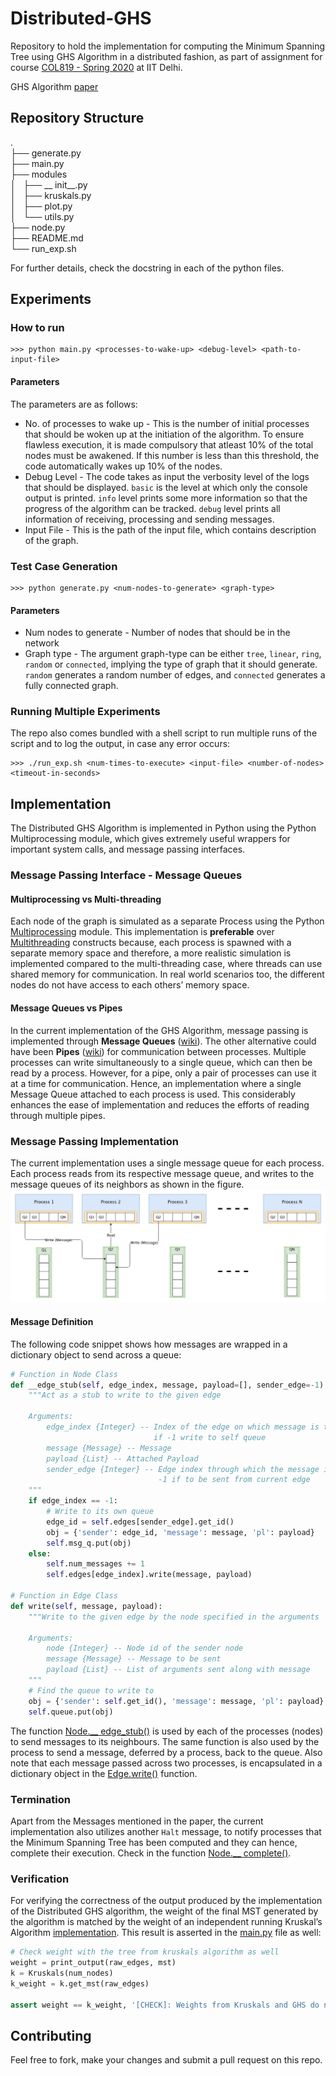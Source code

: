 # Distributed-GHS
Repository to hold the implementation for computing the Minimum Spanning Tree using GHS Algorithm in a distributed fashion, as part of assignment for course [COL819 - Spring 2020](http://www.cse.iitd.ac.in/~srsarangi/courses/2020/col_819_2020/index.html) at IIT Delhi.

GHS Algorithm [paper](https://dl.acm.org/doi/10.1145/357195.357200)

## Repository Structure
.  
├── generate.py  
├── main.py  
├── modules  
│   ├── __ init__.py  
│   ├── kruskals.py  
│   ├── plot.py  
│   └── utils.py  
├── node.py  
├── README.md  
└── run_exp.sh  

For further details, check the docstring in each of the python files.

## Experiments
### How to run

```console
>>> python main.py <processes-to-wake-up> <debug-level> <path-to-input-file>
```

#### Parameters
The parameters are as follows:
* No. of processes to wake up - This is the number of initial processes that should be woken up at the initiation of the algorithm. To ensure flawless execution, it is made compulsory that atleast 10% of the total nodes must be awakened. If this number is less than this threshold, the code automatically wakes up 10% of the nodes.
* Debug Level - The code takes as input the verbosity level of the logs that should be displayed. `basic` is the level at which only the console output is printed. `info` level prints some more information so that the progress of the algorithm can be tracked. `debug` level prints all information of receiving, processing and sending messages.
* Input File - This is the path of the input file, which contains description of the graph.  

### Test Case Generation
```console
>>> python generate.py <num-nodes-to-generate> <graph-type>
```

#### Parameters
* Num nodes to generate - Number of nodes that should be in the network
* Graph type - The argument graph-type can be either `tree`, `linear`, `ring`, `random` or `connected`, implying the type of graph that it should generate. `random` generates a random number of edges, and `connected` generates a fully connected graph.

### Running Multiple Experiments
The repo also comes bundled with a shell script to run multiple runs of the script and to log the output, in case any error occurs:
```console
>>> ./run_exp.sh <num-times-to-execute> <input-file> <number-of-nodes> <timeout-in-seconds>
```

## Implementation
The Distributed GHS Algorithm is implemented in Python using the Python Multiprocessing module, which gives extremely useful wrappers for important system calls, and message passing interfaces.

### Message Passing Interface - Message Queues
#### Multiprocessing vs Multi-threading
Each node of the graph is simulated as a separate Process using the Python [Multiprocessing](https://docs.python.org/3.7/library/multiprocessing.html) module. This implementation is **preferable** over [Multithreading](https://docs.python.org/3.7/library/threading.html) constructs because, each process is spawned with a separate memory space and therefore, a more realistic simulation is implemented compared to the multi-threading case, where threads can use shared memory for communication. In real world scenarios too, the different nodes do not have access to each others’ memory space.

#### Message Queues vs Pipes
In the current implementation of the GHS Algorithm, message passing is implemented through **Message Queues** ([wiki](https://en.wikipedia.org/wiki/Message_queue)). The other alternative could have been **Pipes** ([wiki](https://en.wikipedia.org/wiki/Pipeline_(Unix))) for communication between processes. Multiple processes can write simultaneously to a single queue, which can then be read by a process. However, for a pipe, only a pair of processes can use it at a time for communication. Hence, an implementation where a single Message Queue attached to each process is used. This considerably enhances the ease of implementation and reduces the efforts of reading through multiple pipes.

### Message Passing Implementation
The current implementation uses a single message queue for each process. Each process reads from its respective message queue, and writes to the message queues of its neighbors as shown in the figure.
![Message Passing Implementation for GHS](MessagePassingGHS.png)

#### Message Definition
The following code snippet shows how messages are wrapped in a dictionary object to send across a queue:
```python
# Function in Node Class
def __edge_stub(self, edge_index, message, payload=[], sender_edge=-1):
    """Act as a stub to write to the given edge

    Arguments:
        edge_index {Integer} -- Index of the edge on which message is to be written,
                                if -1 write to self queue
        message {Message} -- Message
        payload {List} -- Attached Payload
        sender_edge {Integer} -- Edge index through which the message is set to be read,
                                 -1 if to be sent from current edge
    """
    if edge_index == -1:
        # Write to its own queue
        edge_id = self.edges[sender_edge].get_id()
        obj = {'sender': edge_id, 'message': message, 'pl': payload}
        self.msg_q.put(obj)
    else:
        self.num_messages += 1
        self.edges[edge_index].write(message, payload)

# Function in Edge Class
def write(self, message, payload):
    """Write to the given edge by the node specified in the arguments

    Arguments:
        node {Integer} -- Node id of the sender node
        message {Message} -- Message to be sent
        payload {List} -- List of arguments sent along with message
    """
    # Find the queue to write to
    obj = {'sender': self.get_id(), 'message': message, 'pl': payload}
    self.queue.put(obj)
```
The function [Node.__ edge_stub()](https://github.com/DivyanshuSaxena/Distributed-GHS/blob/master/node.py#L90) is used by each of the processes (nodes) to send messages to its neighbours. The same function is also used by the process to send a message, deferred by a process, back to the queue. Also note that each message passed across two processes, is encapsulated in a dictionary object in the [Edge.write()](https://github.com/DivyanshuSaxena/Distributed-GHS/blob/master/modules/utils.py#L82) function.

### Termination
Apart from the Messages mentioned in the paper, the current implementation also utilizes another `Halt` message, to notify processes that the Minimum Spanning Tree has been computed and they can hence, complete their execution. Check in the function [Node.__ complete()](https://github.com/DivyanshuSaxena/Distributed-GHS/blob/master/node.py#L160).

### Verification
For verifying the correctness of the output produced by the implementation of the Distributed GHS algorithm, the weight of the final MST generated by the algorithm is matched by the weight of an independent running Kruskal’s Algorithm [implementation](modules/kruskals.py). This result is asserted in the [main.py](main.py) file as well:

```python
# Check weight with the tree from kruskals algorithm as well
weight = print_output(raw_edges, mst)
k = Kruskals(num_nodes)
k_weight = k.get_mst(raw_edges)

assert weight == k_weight, '[CHECK]: Weights from Kruskals and GHS do not match'
```

## Contributing

Feel free to fork, make your changes and submit a pull request on this repo.
